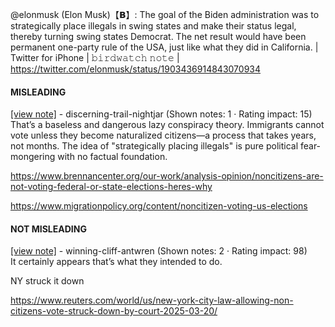 @elonmusk (Elon Musk)【𝗕】: The goal of the Biden administration was to strategically place illegals in swing states and make their status legal, thereby turning swing states Democrat. The net result would have been permanent one-party rule of the USA, just like what they did in California. | Twitter for iPhone | 𝚋𝚒𝚛𝚍𝚠𝚊𝚝𝚌𝚑 𝚗𝚘𝚝𝚎 | https://twitter.com/elonmusk/status/1903436914843070934

#### MISLEADING

[[view note]](https://x.com/i/birdwatch/n/1903621469541712226) - discerning-trail-nightjar (Shown notes: 1 · Rating impact: 15)\
That’s a baseless and dangerous lazy conspiracy theory. Immigrants cannot vote unless they become naturalized citizens—a process that takes years, not months. The idea of "strategically placing illegals" is pure political fear-mongering with no factual foundation. 

https://www.brennancenter.org/our-work/analysis-opinion/noncitizens-are-not-voting-federal-or-state-elections-heres-why

https://www.migrationpolicy.org/content/noncitizen-voting-us-elections

#### NOT MISLEADING

[[view note]](https://x.com/i/birdwatch/n/1903631581719269628) - winning-cliff-antwren (Shown notes: 2 · Rating impact: 98)\
It certainly appears that’s what they intended to do.

NY struck it down

https://www.reuters.com/world/us/new-york-city-law-allowing-non-citizens-vote-struck-down-by-court-2025-03-20/
